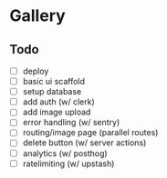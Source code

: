# Gallery

## Todo

- [ ] deploy
- [ ] basic ui scaffold
- [ ] setup database
- [ ] add auth (w/ clerk)
- [ ] add image upload
- [ ] error handling (w/ sentry)
- [ ] routing/image page (parallel routes)
- [ ] delete button (w/ server actions)
- [ ] analytics (w/ posthog)
- [ ] ratelimiting (w/ upstash)

